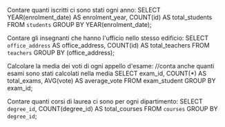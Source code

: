 Contare quanti iscritti ci sono stati ogni anno:
SELECT YEAR(enrolment_date) AS enrolment_year, COUNT(id) AS total_students
FROM `students`
GROUP BY YEAR(enrolment_date);

Contare gli insegnanti che hanno l'ufficio nello stesso edificio:
SELECT `office_address` AS office_address, COUNT(id) AS total_teachers
FROM `teachers`
GROUP BY (office_address);

Calcolare la media dei voti di ogni appello d'esame:
//conta anche quanti esami sono stati calcolati nella media
SELECT exam_id, COUNT(*) AS total_exams, AVG(vote) AS average_vote 
FROM exam_student 
GROUP BY exam_id;

Contare quanti corsi di laurea ci sono per ogni dipartimento:
SELECT `degree_id`, COUNT(degree_id) AS total_courses 
FROM `courses` 
GROUP BY `degree_id`;